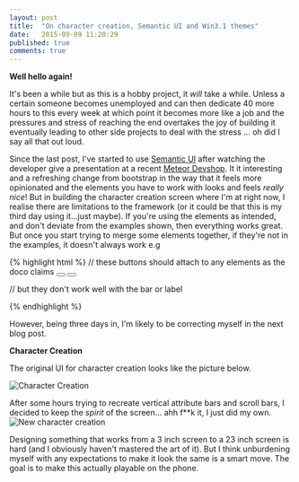 ```yaml
---
layout: post
title:  "On character creation, Semantic UI and Win3.1 themes"
date:   2015-09-09 11:20:29
published: true
comments: true
---
```


**Well hello again!** 

It's been a while but as this is a hobby project, it *will* take a while. Unless a certain someone becomes unemployed and can then dedicate 40 more hours to this every week at which point it becomes more like a job and the pressures and stress of reaching the end overtakes the joy of building it eventually leading to other side projects to deal with the stress ... oh did I say all that out loud.

Since the last post, I've started to use [Semantic UI](http://semantic-ui.com/) after watching the developer give a presentation at a recent [Meteor Devshop](https://www.youtube.com/watch?v=86PbLfUyFtA). It it interesting and a refreshing change from bootstrap in the way that it feels more opinionated and the elements you have to work with looks and feels *really nice*!
But in building the character creation screen where I'm at right now, I realise there are limitations to the framework (or it could be that this is my third day using it...just maybe). If you're using the elements as intended, and don't deviate from the examples shown, then everything works great. But once you start trying to merge some elements together, if they're not in the examples, it doesn't always work e.g
  
{% highlight html %}
// these buttons should attach to any elements as the doco claims
<button className="ui right attached icon button"></button>
<button className="ui left attached icon button"></button>

// but they don't work well with the bar or label
<div className="ui progress">
    <div className="bar"></div>
    <div className="label"></div>
</div>
{% endhighlight %}

However, being three days in, I'm likely to be correcting myself in the next blog post.

**Character Creation**

The original UI for character creation looks like the picture below.

![Character Creation](/cotwmtor/images/charcreation.png)

After some hours trying to recreate vertical attribute bars and scroll bars, I decided to keep the *spirit* of the screen... ahh f**k it, I just did my own.
![New character creation](/cotwmtor/images/charcreation_WIP1.png)

Designing something that works from a 3 inch screen to a 23 inch screen is hard (and I obviously haven't mastered the art of it). But I think unburdening myself with any expectations to make it look the same is a smart move. The goal is to make this actually playable on the phone.